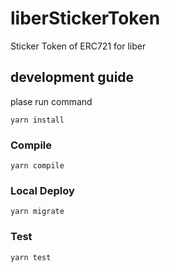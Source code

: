 # liberStickerToken

Sticker Token of ERC721 for liber

## development guide

plase run command

`yarn install`

### Compile

`yarn compile`

### Local Deploy

`yarn migrate`

### Test

`yarn test`

